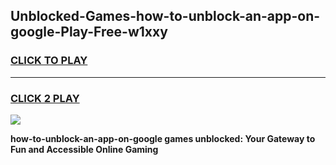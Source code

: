 
## Unblocked-Games-how-to-unblock-an-app-on-google-Play-Free-w1xxy
<h3>
<a href="https://premium76.site?title=how-to-unblock-an-app-on-google&ref=21A">CLICK TO PLAY</a></h3>
<hr>

<h3>
<a href="https://premium76.site?title=how-to-unblock-an-app-on-google&ref=21A">CLICK 2 PLAY</a>
  
</h3>

<a href="https://premium76.site?title=how-to-unblock-an-app-on-google&ref=21A"><img src="https://clearcache.store/games.png"></a>


**how-to-unblock-an-app-on-google games unblocked: Your Gateway to Fun and Accessible Online Gaming**

